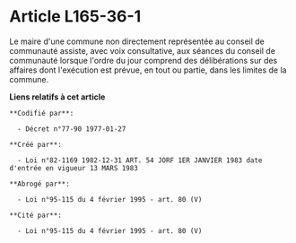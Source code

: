 # Article L165-36-1

Le maire d'une commune non directement représentée au conseil de communauté assiste, avec voix consultative, aux séances du
conseil de communauté lorsque l'ordre du jour comprend des délibérations sur des affaires dont l'exécution est prévue, en
tout ou partie, dans les limites de la commune.

**Liens relatifs à cet article**

	**Codifié par**:

	  - Décret n°77-90 1977-01-27

	**Créé par**:

	  - Loi n°82-1169 1982-12-31 ART. 54 JORF 1ER JANVIER 1983 date d'entrée en vigueur 13 MARS 1983

	**Abrogé par**:

	  - Loi n°95-115 du 4 février 1995 - art. 80 (V)

	**Cité par**:

	  - Loi n°95-115 du 4 février 1995 - art. 80 (V)
